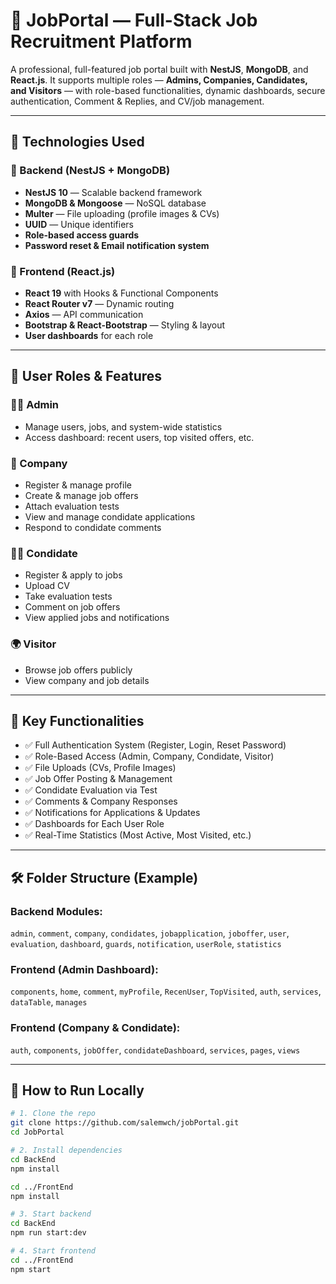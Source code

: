 # 💼 JobPortal — Full-Stack Job Recruitment Platform

A professional, full-featured job portal built with **NestJS**, **MongoDB**, and **React.js**. It supports multiple roles — **Admins, Companies, Candidates, and Visitors** — with role-based functionalities, dynamic dashboards, secure authentication, Comment & Replies, and CV/job management.

---

## 🚀 Technologies Used

### 🔧 Backend (NestJS + MongoDB)
- **NestJS 10** — Scalable backend framework
- **MongoDB & Mongoose** — NoSQL database
- **Multer** — File uploading (profile images & CVs)
- **UUID** — Unique identifiers
- **Role-based access guards**
- **Password reset & Email notification system**

### 🎨 Frontend (React.js)
- **React 19** with Hooks & Functional Components
- **React Router v7** — Dynamic routing
- **Axios** — API communication
- **Bootstrap & React-Bootstrap** — Styling & layout
- **User dashboards** for each role

---

## 👥 User Roles & Features

### 🧑‍💼 Admin
- Manage users, jobs, and system-wide statistics
- Access dashboard: recent users, top visited offers, etc.

### 🏢 Company
- Register & manage profile
- Create & manage job offers
- Attach evaluation tests
- View and manage condidate applications
- Respond to condidate comments

### 🧑‍🎓 Condidate
- Register & apply to jobs
- Upload CV
- Take evaluation tests
- Comment on job offers
- View applied jobs and notifications

### 🌍 Visitor
- Browse job offers publicly
- View company and job details

---

## 🧠 Key Functionalities

- ✅ Full Authentication System (Register, Login, Reset Password)
- ✅ Role-Based Access (Admin, Company, Condidate, Visitor)
- ✅ File Uploads (CVs, Profile Images)
- ✅ Job Offer Posting & Management
- ✅ Condidate Evaluation via Test
- ✅ Comments & Company Responses
- ✅ Notifications for Applications & Updates
- ✅ Dashboards for Each User Role
- ✅ Real-Time Statistics (Most Active, Most Visited, etc.)

---

## 🛠 Folder Structure (Example)

### Backend Modules:
`admin`, `comment`, `company`, `condidates`, `jobapplication`, `joboffer`, `user`, `evaluation`, `dashboard`, `guards`, `notification`, `userRole`, `statistics`

### Frontend (Admin Dashboard):
`components`, `home`, `comment`, `myProfile`, `RecenUser`, `TopVisited`, `auth`, `services`, `dataTable`, `manages`

### Frontend (Company & Condidate):
`auth`, `components`, `jobOffer`, `condidateDashboard`, `services`, `pages`, `views`

---


## 🏁 How to Run Locally

```bash
# 1. Clone the repo
git clone https://github.com/salemwch/jobPortal.git
cd JobPortal

# 2. Install dependencies
cd BackEnd
npm install

cd ../FrontEnd
npm install

# 3. Start backend
cd BackEnd
npm run start:dev

# 4. Start frontend
cd ../FrontEnd
npm start
